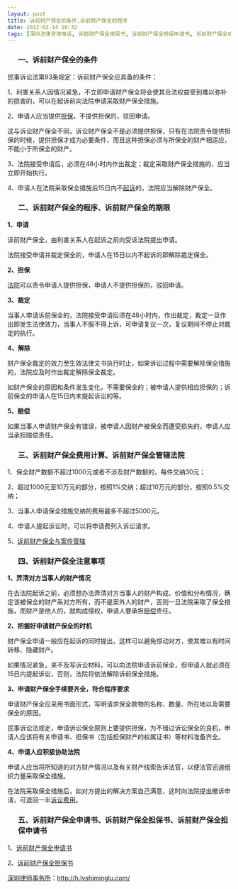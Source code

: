 ```yaml
---
layout: post
title: 诉前财产保全的条件,诉前财产保全的程序
date: 2012-02-14 16:32
tags: [深圳法律咨询电话, 诉前财产保全担保书, 诉前财产保全担保申请书, 诉前财产保全申请书, 诉前财产保全的期限, 诉前财产保全管辖法院, 诉前财产保全费用计算, 财产保全]
---
```

<ol>
<h3>一、诉前财产保全的条件</h3>
</ol>
民事诉讼法第93条规定：诉前财产保全应具备的条件：

1、利害关系人因情况紧急，不立即申请财产保全将会使其合法权益受到难以弥补的损害的，可以在起诉前向法院申请采取财产保全措施。

2、申请人应当提供<a href="http://h.lvshiminglu.com/law/288.html" target="_blank">担保</a>，不提供担保的，驳回申请。

这与诉讼财产保全不同，诉讼财产保全不是必须提供担保，只有在法院责令提供担保的时候，提供担保才成为必要条件，而且这种担保必须与所保全的财产相适应，不能小于所保全的财产。

3、法院接受申请后，必须在48小时内作出裁定；裁定采取财产保全措施的，应当立即开始执行。

4、申请人在法院采取保全措施后15日内不<a href="http://h.lvshiminglu.com/law/794.html" target="_blank">起诉</a>的，法院应当解除财产保全。
<ol>
<h3>二、诉前财产保全的程序、诉前财产保全的期限</h3>
</ol>
<strong>1、申请</strong>

诉前财产保全，由利害关系人在起诉之前向受诉法院提出申请。

法院接受申请并裁定保全的，申请人在15日以内不起诉的即解除裁定保全。

<strong>2、担保</strong>

<a href="http://h.lvshiminglu.com/law/752.html" target="_blank">法院</a>可以责令申请人提供担保，申请人不提供担保的，驳回申请。

<strong>3、裁定</strong>

当事人申请诉前保全的，法院接受申请后须在48小时内，作出裁定，裁定一旦作出即发生法律效力，当事人不服不得上诉，可申请复议一次，复议期间不停止对裁定的执行。

<strong>4、解除</strong>

财产保全裁定的效力至生效法律文书执行时止，如果诉讼过程中需要解除保全措施的，法院应及时作出裁定解除保全裁定。

如财产保全的原因和条件发生变化，不需要保全的；被申请人提供相应担保的；诉前保全的申请人在15日内未提起诉讼的等。

<strong>5、赔偿</strong>

如果当事人申请财产保全有错误，被申请人因财产被保全而遭受损失的，申请人应当承担赔偿责任。
<ol>
<h3>三、诉前财产保全费用计算、诉前财产保全管辖法院</h3>
</ol>
1、保全财产数额不超过1000元或者不涉及财产数额的，每件交纳30元；

2、超过1000元至10万元的部分，按照1%交纳；超过10万元的部分，按照0.5%交纳；

3、当事人申请保全措施交纳的费用最多不超过5000元。

4、申请人提起诉讼时，可以将申请费列入诉讼请求。

5、<a href="http://china.findlaw.cn/info/susong/msss/41229.html" target="_blank">诉前财产保全与案件管辖</a>
<ol>
<h3>四、诉前财产保全注意事项</h3>
</ol>
<strong>1、弄清对方当事人的财产情况</strong>

在去法院起诉之前，必须想办法弄清对方当事人的财产构成、价值和分布情况，确定该被保全的财产系对方所有，而不是案外人的财产，否则一旦法院采取了保全措施，而财产是他人的，就构成侵权，申请人要承担<a href="http://h.lvshiminglu.com/law/721.html" target="_blank">赔偿</a>责任。

<strong>2、把握好申请财产保全的时机</strong>

财产保全申请一般应在起诉的同时提出，这样可以避免惊动对方，使其难以有时间转移、隐藏财产。

如果情况紧急，来不及写诉讼材料，可以向法院申请诉前保全，但申请人就必须在15日内提起诉讼，否则，法院将依法解除诉前保全措施。

<strong>3、申请财产保全手续要齐全，符合程序要求</strong>

申请财产保全应采用书面形式，写明请求保全款物的名称、数量、所在地以及需要保全的原因。

民事诉讼法规定，申请诉讼保全原则上要提供担保，为不错过诉讼保全的良机，申请人应该将有关申请书、担保书（包括担保财产的权属证书）等材料准备齐全。

<strong>4、申请人应积极协助法院</strong>

申请人应当将所知道的对方财产情况以及有关财产线索告诉法官，以便法官迅速组织力量采取保全措施。

在法院采取保全措施后，如对方提出的解决方案自己满意，这时向法院提出撤诉申请，可退回一半<a href="http://h.lvshiminglu.com/law/778.html" target="_blank">诉讼费用</a>。
<ol>
<h3>五、诉前财产保全申请书、诉前财产保全担保书、诉前财产保全担保申请书</h3>
</ol>
1、<a href="http://www.dffy.com/sifashijian/fanben/201105/22942.html" target="_blank">诉前财产保全申请书</a>

2、<a href="http://wiki.mbalib.com/wiki/%E8%B4%A2%E4%BA%A7%E4%BF%9D%E5%85%A8%E6%8B%85%E4%BF%9D%E4%B9%A6" target="_blank">诉前财产保全担保书</a>

<a href="http://h.lvshiminglu.com/">深圳律师事务所</a>：<a href="http://h.lvshiminglu.com/">http://h.lvshiminglu.com/</a>

